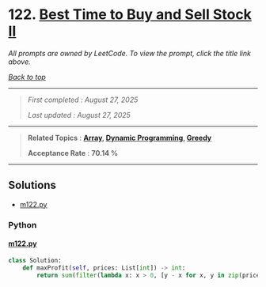 # 122. [Best Time to Buy and Sell Stock II](<https://leetcode.com/problems/best-time-to-buy-and-sell-stock-ii>)

*All prompts are owned by LeetCode. To view the prompt, click the title link above.*

*[Back to top](<../README.md>)*

------

> *First completed : August 27, 2025*
>
> *Last updated : August 27, 2025*

------

> **Related Topics** : **[Array](<by_topic/Array.md>), [Dynamic Programming](<by_topic/Dynamic Programming.md>), [Greedy](<by_topic/Greedy.md>)**
>
> **Acceptance Rate** : **70.14 %**

------

## Solutions

- [m122.py](<../my-submissions/m122.py>)
### Python
#### [m122.py](<../my-submissions/m122.py>)
```Python
class Solution:
    def maxProfit(self, prices: List[int]) -> int:
        return sum(filter(lambda x: x > 0, [y - x for x, y in zip(prices[:-1], prices[1:])]))
```

